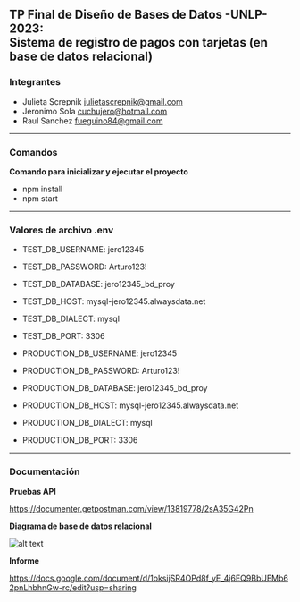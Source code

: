 
## TP Final de Diseño de Bases de Datos -UNLP- 2023: <br> Sistema de registro de pagos con tarjetas (en base de datos relacional) ##

### Integrantes ###

- Julieta Screpnik julietascrepnik@gmail.com
- Jeronimo Sola cuchujero@hotmail.com
- Raul Sanchez fueguino84@gmail.com

---  

### Comandos ### 

**Comando para inicializar y ejecutar el proyecto**

- npm install
- npm start
  
---

### Valores de archivo .env ### 

- TEST_DB_USERNAME: jero12345
- TEST_DB_PASSWORD: Arturo123!
- TEST_DB_DATABASE: jero12345_bd_proy
- TEST_DB_HOST: mysql-jero12345.alwaysdata.net
- TEST_DB_DIALECT: mysql
- TEST_DB_PORT: 3306

- PRODUCTION_DB_USERNAME: jero12345
- PRODUCTION_DB_PASSWORD: Arturo123!
- PRODUCTION_DB_DATABASE: jero12345_bd_proy
- PRODUCTION_DB_HOST: mysql-jero12345.alwaysdata.net
- PRODUCTION_DB_DIALECT: mysql
- PRODUCTION_DB_PORT: 3306

---

### Documentación ### 

**Pruebas API**
  
https://documenter.getpostman.com/view/13819778/2sA35G42Pn

**Diagrama de base de datos relacional**

![alt text](https://imgbb.host/images/NQNKQ.png)

**Informe**

https://docs.google.com/document/d/1oksijSR4OPd8f_yE_4j6EQ9BbUEMb62pnLhbhnGw-rc/edit?usp=sharing


